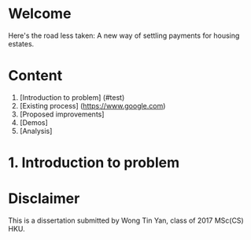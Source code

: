 # Welcome
Here's the road less taken: 
A new way of settling payments for housing estates. 

# Content
1. [Introduction to problem] (#test)
2. [Existing process] (https://www.google.com)
3. [Proposed improvements]
4. [Demos]
5. [Analysis]

# 1. Introduction to problem

<a name="test"></a>
# Disclaimer 
This is a dissertation submitted by Wong Tin Yan, class of 2017 MSc(CS) HKU.
